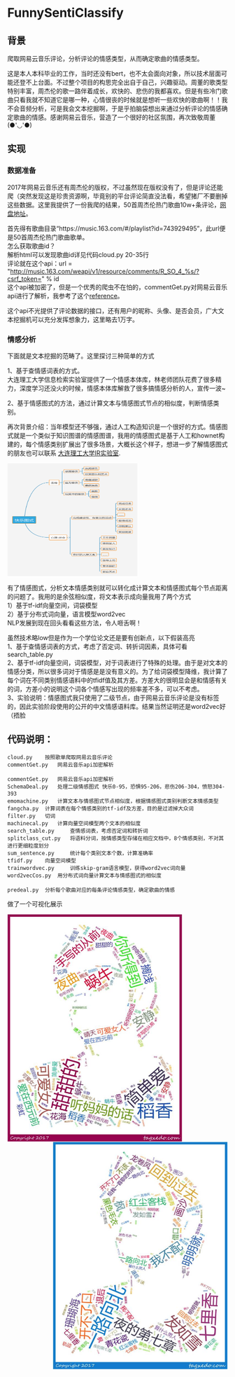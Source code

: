 # FunnySentiClassify

## 背景  

爬取网易云音乐评论，分析评论的情感类型，从而确定歌曲的情感类型。  

这是本人本科毕业的工作，当时还没有bert，也不太会面向对象，所以技术层面可能还登不上台面。不过整个项目的构思完全出自于自己，兴趣驱动。周董的歌类型特别丰富，周杰伦的歌一路伴着成长，欢快的、悲伤的我都喜欢。但是有些冷门歌曲只看我就不知道它是哪一种，心情很丧的时候就是想听一些欢快的歌曲啊！！我不会音频分析，可是我会文本挖掘啊，于是乎拍脑袋想出来通过分析评论的情感确定歌曲的情感。感谢网易云音乐，营造了一个很好的社区氛围，再次致敬周董(●'◡'●)  

## 实现

### 数据准备  

2017年网易云音乐还有周杰伦的版权，不过虽然现在版权没有了，但是评论还能爬（突然发现这是珍贵资源啊，毕竟别的平台评论简直没法看，希望猪厂不要删掉这些数据。这里我提供了一份我爬的结果，50首周杰伦热门歌曲10w+条评论，[网盘地址](https://pan.baidu.com/s/1wzsa_xv6Gc8nEpSHpoIn6A)。

首先得有歌曲目录“https:\/\/music.163.com\/#/playlist?id=743929495”，此url便是50首周杰伦热门歌曲歌单。  
怎么获取歌曲id？  
解析html可以发现歌曲id详见代码cloud.py 20-35行  
评论就在这个api：url = "http://music.163.com/weapi/v1/resource/comments/R_SO_4_%s/?csrf_token=" % id  
这个api被加密了，但是一个优秀的爬虫不在怕的，commentGet.py对网易云音乐api进行了解析，我参考了这个[reference](https://www.zhihu.com/search?type=content&q=%E7%BD%91%E6%98%93%E4%BA%91%E9%9F%B3%E4%B9%90%E8%AF%84%E8%AE%BA%E7%88%AC%E8%99%AB)。  



这个api不光提供了评论数据的接口，还有用户的昵称、头像、是否会员，广大文本挖掘机可以充分发挥想象力，这里略去1万字。  


### 情感分析   

下面就是文本挖掘的范畴了。这里探讨三种简单的方式  

1、基于查情感词表的方式。  
大连理工大学信息检索实验室提供了一个情感本体库，林老师团队花费了很多精力，深度学习还没火的时候，情感本体库解救了很多搞情感分析的人，宣传一波~  

2、基于情感图式的方法，通过计算文本与情感图式节点的相似度，判断情感类别。  

再次背景介绍：当年模型还不够强，通过人工构造知识是一个很好的方式。情感图式就是一个类似于知识图谱的情感图谱，我用的情感图式是基于人工和hownet构建的，每个情感类别扩展出了很多场景，大概长这个样子，想进一步了解情感图式的朋友也可以联系 [大连理工大学IR实验室](http://ir.dlut.edu.cn).  

<img src="https://github.com/caitian521/FunnySentiClassify/blob/master/pic/schema.png" width = "300" height = "260" alt="欢快" align=center>  



有了情感图式，分析文本情感类别就可以转化成计算文本和情感图式每个节点距离的问题了。我用的是余弦相似度，将文本表示成向量我用了两个方式  
1）基于tf-idf向量空间，词袋模型  
2）基于分布式词向量，语言模型word2vec  
NLP发展到现在回头看看这些方法，令人咂舌啊！  

虽然技术略low但是作为一个学位论文还是要有创新点，以下假装高亮   
1、基于查情感词表的方式，考虑了否定词、转折词因素，具体可看search_table.py    
2、基于tf-idf向量空间，词袋模型，对于词表进行了特殊的处理。由于是对文本的情感分类，所以很多词对于情感是是没有意义的。为了给词袋模型降维，我计算了每个词在不同类别情感语料中的tfidf值及其方差。方差大的很明显会是和情感有关的词，方差小的说明这个词各个情感写出现的频率差不多，可以不考虑。  
3、实验说明：情感图式我只使用了二级节点，由于网易云音乐评论是没有标签的，因此实验阶段使用的公开的中文情感语料库。结果当然证明还是word2vec好（捂脸


## 代码说明：

	cloud.py	按照歌单爬取网易云音乐评论
	commentGet.py	网易云音乐api加密解析

	commentGet.py	网易云音乐api加密解析
 	SchemaDeal.py 	处理二级情感图式 快乐0-95，恐惧95-206，悲伤206-304，愤怒304-393
	emomachine.py 	计算文本与情感图式节点相似度，根据情感图式类别判断文本情感类型
	fangcha.py 	计算词表在每个情感类别的tf-idf及方差，目的是过滤掉大众词
	filter.py 	切词
	machinecal.py 	计算向量空间模型两个文本的相似度
	search_table.py 	查情感词表，考虑否定词和转折词
	splitclass_cut.py 	将语料分词，按情感类型存储在相应文档中，8个情感类别，不对其进行更细粒度划分
	sum_sentence.py 	统计每个类别文本个数，计算准确率
	tfidf.py 	向量空间模型
	trainwordvec.py 	训练skip-gram语言模型，获得word2vec词向量
	word2vecCos.py 	用分布式词向量计算文本与情感图式的相似度

	predeal.py 	分析每个歌曲对应的每条评论情感类型，确定歌曲的情感  


做了一个可视化展示

<img src="https://github.com/caitian521/FunnySentiClassify/blob/master/pic/happy_jay.jpg" width = "400" height = "520" alt="欢快" align=left>
<img src="https://github.com/caitian521/FunnySentiClassify/blob/master/pic/sad_jay.jpg" width = "400" height = "520" alt="欢快" align=right>  



